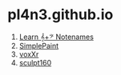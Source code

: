# pl4n3.github.io
<!-- 1. [vr cubes](/three/r124/examples/webxr_vr_cubes.html) -->
<!-- 1. [cubes124](/test/webvr/cubes124.htm) -->

1. [Learn 𝄞+𝄢 Notenames](http://localhost:7000/anim/arrows/canv.htm?fn=/anim/arrows/canvNotes/learn/main.js)
1. [SimplePaint](/canvas/paint/simplePaint.htm)
1. [voxXr](/three/anim/voxed/voxXr.htm)
1. [sculpt160](/test/webvr/sculpt160.htm)

<!-- 1. [local editHist](http://192.168.2.110:7000/util/editHist.htm)
1. [bulletXr](/three/anim/bullet/bulletXr.htm)
1. [webxr_xr_sculpt](/three/160/examples/webxr_xr_sculpt.html) 🌱 -->
